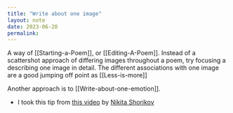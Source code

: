 ```yaml
---
title: "Write about one image"
layout: note
date: 2023-06-20
permalink:
---
```


A way of [[Starting-a-Poem]], or [[Editing-A-Poem]]. Instead of a scattershot approach of differing images throughout a poem, try focusing a describing one image in detail. The different associations with one image are a good jumping off point as [[Less-is-more]]

Another approach is to [[Write-about-one-emotion]].

- I took this tip from [this video](https://www.youtube.com/watch?v=ZsfMk7KKiI4&t=2s) by [Nikita Shorikov](https://www.youtube.com/@NikitaShorikov)